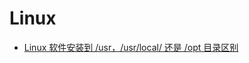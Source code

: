 # Linux 

- [Linux 软件安装到 /usr，/usr/local/ 还是 /opt 目录区别](https://www.cnblogs.com/qzqdy/p/7943286.html)